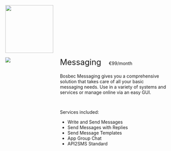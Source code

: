 <div>
    <p>
  <img class="service-logo" src="../res/bosbec_navbar_logo_svg.svg">
</p>
<div class="service-width-100">
        <div class="service-image-container">
        <img class="service-image" src="https://s3-eu-west-1.amazonaws.com/uploads-eu.hipchat.com/152079/4103610/o7rzJxK3UHNhPnZ/placeholder%20installer.png"></div>
<div class="service-padding">
    <div class="service-margin-bottom">
    <div class="service-header">Messaging</div>
    <div class="service-cost">€99/month</div>
    </div>
    <div>
    <p>Bosbec Messaging gives you a comprehensive solution that takes care of all your basic messaging needs. Use in a variety of systems and services or manage online via an easy GUI.</p></br>

<p>Services included:</p>

<ul>
<li>Write and Send Messages</li>
<li>Send Messages with Replies</li>
    <li>Send Message Templates</li>
    <li>App Group Chat</li>
    <li>API2SMS Standard</li>
</ul>
</div>
</div>
</div>

<style>

.service-logo{
    width: 150px;
}

.service-float-right {
    float: right;
}
.service-width-100 {
    width: 100%;
}

.service-image-container{
    float: left;
    width: 30%;
}

.service-image{
    max-height:100%;
    max-width:100%;
}

.service-padding{
    overflow:  hidden;
    padding-left: 20px;
}

.service-margin-bottom{
    margin-bottom: 20px;
}

.service-header {
    display:  inline-block;
    font-size: 25px;
}

.service-cost{
    display:  inline-block;
    padding-left: 20px;
}

text-component p:nth-child(1){
    margin-bottom: 0px;
}


</style>
